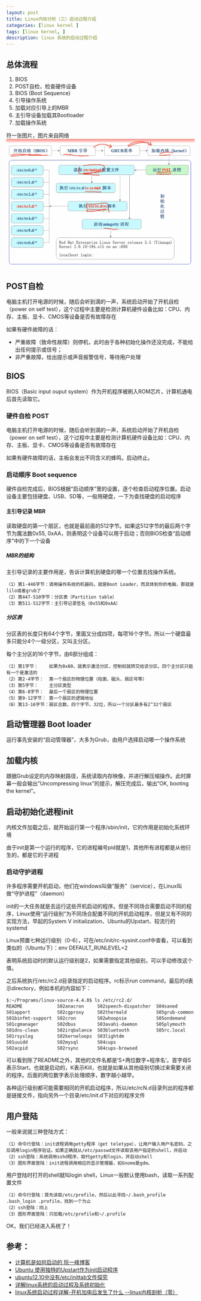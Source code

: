 ```yaml
---
layout: post
title: Linux内核分析（三）启动过程介绍
categories: [linux kernel ]
tags: [linux kernel, ]
description: linux 系统的启动过程介绍
---
```


## 总体流程

1. BIOS
  1. POST自检，检查硬件设备
  2. BIOS (Boot Sequence)
2. 引导操作系统
  1. 加载对应引导上的MBR
  2. 主引导设备加载其Bootloader
3. 加载操作系统

符一张图片，图片来自网络
![](../img/linux-boot-process.png)

## POST自检

电脑主机打开电源的时候，随后会听到滴的一声，系统启动开始了开机自检（power on self test），这个过程中主要是检测计算机硬件设备比如：CPU、内存、主板、显卡、CMOS等设备是否有故障存在

如果有硬件故障的话：
 - 严重故障（致命性故障）则停机，此时由于各种初始化操作还没完成，不能给出任何提示或信号；
 - 非严重故障，给出提示或声音报警信号，等待用户处理

## BIOS

BIOS（Basic input ouput system）作为开机程序被刷入ROM芯片，计算机通电后首先读取它。

### 硬件自检 POST

电脑主机打开电源的时候，随后会听到滴的一声，系统启动开始了开机自检（power on self test），这个过程中主要是检测计算机硬件设备比如：CPU、内存、主板、显卡、CMOS等设备是否有故障存在

如果有硬件故障的话，主板会发出不同含义的蜂鸣，启动终止。

### 启动顺序 Boot sequence

硬件自检完成后，BIOS根据“启动顺序”里的设置，逐个检查启动程序位置。启动设备主要包括硬盘、USB、SD等，一般用硬盘，一下为查找硬盘的启动程序

#### 主引导记录 MBR

读取硬盘的第一个扇区，也就是最前面的512字节。如果这512字节的最后两个字节为魔法数0x55, 0xAA，则表明这个设备可以用于启动；否则BIOS检查“启动顺序”中的下一个设备

##### MBR的结构

主引导记录的主要作用是，告诉计算机到硬盘的哪一个位置去找操作系统。

```
（1）第1-446字节：调用操作系统的机器码，就是Boot Loader，而具体到你的电脑，那就是lilo或者grub了
（2）第447-510字节：分区表（Partition table）
（3）第511-512字节：主引导记录签名（0x55和0xAA）
```

##### 分区表

分区表的长度只有64个字节，里面又分成四项，每项16个字节。所以一个硬盘最多只能分4个一级分区，又叫主分区。

每个主分区的16个字节，由6部分组成：

```
（1）第1字节：    如果为0x80，就表示激活分区，控制权就转交给该分区。四个主分区只能有一个是激活的
（2）第2-4字节：  第一个扇区的物理位置（柱面、磁头、扇区号等）
（3）第5字节：    主分区类型
（4）第6-8字节：  最后一个扇区的物理位置
（5）第9-12字节： 第一个扇区的逻辑地址
（6）第13-16字节：扇区总数，四个字节，32位，所以一个分区最多有2^32个扇区
```

## 启动管理器 Boot loader

运行事先安装的“启动管理器”，大多为Grub，由用户选择启动哪一个操作系统

## 加载内核

跟据Grub设定的内存映射路径，系统读取内存映像，并进行解压缩操作。此时屏幕一般会输出”Uncompressing linux”的提示，解压完成后，输出“OK, booting the kernel”。

## 启动初始化进程init

内核文件加载之后，就开始运行第一个程序/sbin/init，它的作用是初始化系统环境

由于init是第一个运行的程序，它的进程编号pid就是1，其他所有进程都是从他衍生的，都是它的子进程

### 启动守护进程

许多程序需要开机启动，他们在windows叫做“服务”（service），在Linux叫做“守护进程”（daemon）

init的一大任务就是去运行这些开机启动的程序。但是不同场合需要启动不同的程序，Linux使用“运行级别”为不同场合配置不同的开机启动程序，但是又有不同的实现方法，早起的System V initialization、Ubuntu的Upstart、较流行的systemd

Linux预置七种运行级别（0-6），可在/etc/init/rc-sysinit.conf中查看，可以看到类似的（Ubuntu下）：env DEFAULT_RUNLEVEL=2

表明系统启动时的默认运行级别是2，如果需要指定其他级别，可以手动修改这个值。

之后系统执行/etc/rc2.d目录指定的启动程序。rc标示run command，最后的d表示directory，例如本机的内容如下：

```
$:~/Programs/linux-source-4.4.0$ ls /etc/rc2.d/
README             S02anacron     S02speech-dispatcher  S04saned
S01apport          S02cgproxy     S02thermald           S05grub-common
S01binfmt-support  S02cron        S02whoopsie           S05ondemand
S01cgmanager       S02dbus        S03avahi-daemon       S05plymouth
S01dns-clean       S02irqbalance  S03bluetooth          S05rc.local
S01rsyslog         S02kerneloops  S03lightdm
S01uuidd           S02mysql       S04cups
S02acpid           S02rsync       S04cups-browsed
```

可以看到除了README之外，其他的文件名都是‘S+两位数字+程序名’。首字母S表示Start，也就是启动的，K表示Kill，也就是如果从其他级别切换过来需要关闭的程序。后面的两位数字表示处理顺序，数字越小越早。

各种运行级别都可能需要相同的开机启动程序，所以/etc/rcN.d目录列出的程序都是链接文件，指向另外一个目录/etc/init.d下对应的程序文件

## 用户登陆

一般来说就三种登陆方式：

```
（1）命令行登陆：init进程调用getty程序（get teletype），让用户输入用户名密码，之后调用login程序验证。如果正确就从/etc/passwd文件读取该用户指定的shell，并启动
（2）ssh登陆：系统调用sshd程序，取代getty和login，并启动shell
（3）图形界面登陆：init进程调用相应的显示管理器，如Gnome是gdm。
```

用户登陆时打开的shell就叫login shell，Linux一般默认使用bash，读取一系列配置文件

```
（1）命令行登陆：首先读取/etc/profile，然后以此寻找~/.bash_profile .bash_login .profile，找到一个为止
（2）ssh登陆：同上
（3）图形界面登陆：只加载/etc/profile和~/.profile
```

OK，我们已经进入系统了！

## 参考：

* [计算机是如何启动的 阮一峰博客](http://www.ruanyifeng.com/blog/2013/02/booting.html)
* [Ubuntu 使用独特的Upstart作为init启动程序](http://blog.csdn.net/heqiyu34/article/details/18793857)
* [ubuntu12.10中没有/etc/inittab文件探究](http://www.cnblogs.com/wiessharling/p/4225673.html)
* [详解linux系统的启动过程及系统初始化](http://chrinux.blog.51cto.com/6466723/1192004)
* [linux系统启动过程详解-开机加电后发生了什么 --linux内核剖析（零） ](http://blog.csdn.net/gatieme/article/details/50914250)

